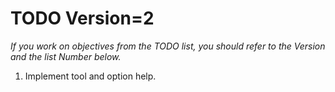 # TODO Version=2

_If you work on objectives from the TODO list, you should refer to the Version and the list Number below._

1. Implement tool and option help.
